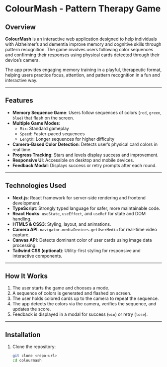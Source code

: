 # ColourMash - Pattern Therapy Game

## Overview
**ColourMash** is an interactive web application designed to help individuals with Alzheimer’s and dementia improve memory and cognitive skills through pattern recognition. The game involves users following color sequences and confirming their responses using physical cards detected through their device’s camera.

The app provides engaging memory training in a playful, therapeutic format, helping users practice focus, attention, and pattern recognition in a fun and interactive way.

---

## Features
- **Memory Sequence Game**: Users follow sequences of colors (`red`, `green`, `blue`) that flash on the screen.  
- **Multiple Game Modes**:
  - `Mix`: Standard gameplay
  - `Speed`: Faster-paced sequences
  - `Length`: Longer sequences for higher difficulty
- **Camera-Based Color Detection**: Detects user’s physical card colors in real time.  
- **Progress Tracking**: Stars and levels display success and improvement.  
- **Responsive UI**: Accessible on desktop and mobile devices.  
- **Feedback Modal**: Displays success or retry prompts after each round.

---

## Technologies Used
- **Next.js**: React framework for server-side rendering and frontend development.  
- **TypeScript**: Strongly typed language for safer, more maintainable code.  
- **React Hooks**: `useState`, `useEffect`, and `useRef` for state and DOM handling.  
- **HTML5 & CSS3**: Styling, layout, and animations.  
- **Camera API**: `navigator.mediaDevices.getUserMedia` for real-time video capture.  
- **Canvas API**: Detects dominant color of user cards using image data processing.  
- **Tailwind CSS (optional)**: Utility-first styling for responsive and interactive components.  

---

## How It Works
1. The user starts the game and chooses a mode.  
2. A sequence of colors is generated and flashed on screen.  
3. The user holds colored cards up to the camera to repeat the sequence.  
4. The app detects the colors via the camera, verifies the sequence, and updates the score.  
5. Feedback is displayed in a modal for success (`win`) or retry (`lose`).  

---

## Installation
1. Clone the repository:
   ```bash
   git clone <repo-url>
   cd colourmash
